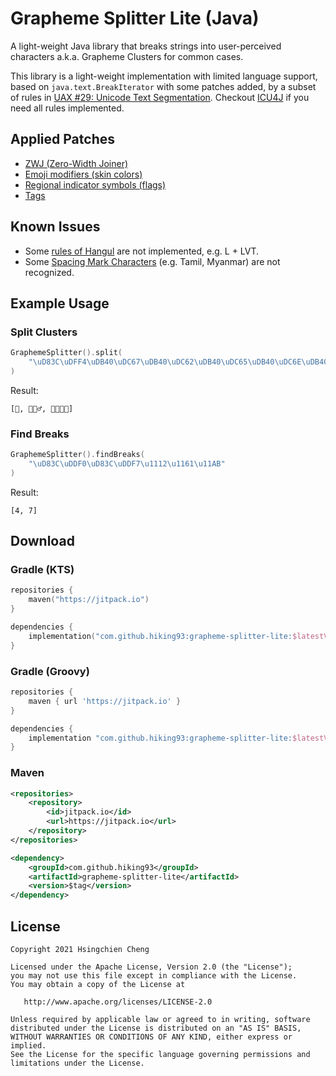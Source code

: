 # Grapheme Splitter Lite (Java)

A light-weight Java library that breaks strings into user-perceived characters a.k.a. Grapheme Clusters for common cases.

This library is a light-weight implementation with limited language support, based on `java.text.BreakIterator` with some patches added, by a subset of rules in [UAX #29: Unicode Text Segmentation](https://unicode.org/reports/tr29/). Checkout [ICU4J](https://unicode-org.github.io/icu/userguide/icu4j/) if you need all rules implemented.

## Applied Patches

* [ZWJ (Zero-Width Joiner)](https://en.wikipedia.org/wiki/Zero-width_joiner)
* [Emoji modifiers (skin colors)](https://en.wikipedia.org/wiki/Miscellaneous_Symbols_and_Pictographs#Emoji_modifiers)
* [Regional indicator symbols (flags)](https://en.wikipedia.org/wiki/Regional_indicator_symbol)
* [Tags](https://en.wikipedia.org/wiki/Tags_(Unicode_block))

## Known Issues

* Some [rules of Hangul](https://unicode.org/reports/tr29/#GB6) are not implemented, e.g. L + LVT.
* Some [Spacing Mark Characters](https://unicode.org/reports/tr29/#SpacingMark) (e.g. Tamil, Myanmar) are not recognized.

## Example Usage

### Split Clusters

```kotlin
GraphemeSplitter().split(
    "\uD83C\uDFF4\uDB40\uDC67\uDB40\uDC62\uDB40\uDC65\uDB40\uDC6E\uDB40\uDC67\uDB40\uDC7F\uD83E\uDD26\uD83C\uDFFB\u200D\u2642\uFE0F\uD83D\uDC68\u200D\uD83D\uDC69\u200D\uD83D\uDC67\u200D\uD83D\uDC66"
)
```

Result:

```
[🏴󠁧󠁢󠁥󠁮󠁧󠁿, 🤦🏻‍♂️, 👨‍👩‍👧‍👦]
```

### Find Breaks

```kotlin
GraphemeSplitter().findBreaks(
    "\uD83C\uDDF0\uD83C\uDDF7\u1112\u1161\u11AB"
)
```

Result:

```
[4, 7]
```

## Download

### Gradle (KTS)

```kotlin
repositories {
    maven("https://jitpack.io")
}
```

```kotlin
dependencies {
    implementation("com.github.hiking93:grapheme-splitter-lite:$latestVersion")
}
```

### Gradle (Groovy)

```groovy
repositories {
    maven { url 'https://jitpack.io' }
}
```

```groovy
dependencies {
    implementation "com.github.hiking93:grapheme-splitter-lite:$latestVersion"
}
```

### Maven

```xml
<repositories>
    <repository>
        <id>jitpack.io</id>
        <url>https://jitpack.io</url>
    </repository>
</repositories>
```

```xml
<dependency>
    <groupId>com.github.hiking93</groupId>
    <artifactId>grapheme-splitter-lite</artifactId>
    <version>$tag</version>
</dependency>
```

## License

```
Copyright 2021 Hsingchien Cheng

Licensed under the Apache License, Version 2.0 (the "License");
you may not use this file except in compliance with the License.
You may obtain a copy of the License at

   http://www.apache.org/licenses/LICENSE-2.0

Unless required by applicable law or agreed to in writing, software
distributed under the License is distributed on an "AS IS" BASIS,
WITHOUT WARRANTIES OR CONDITIONS OF ANY KIND, either express or implied.
See the License for the specific language governing permissions and
limitations under the License.
```
